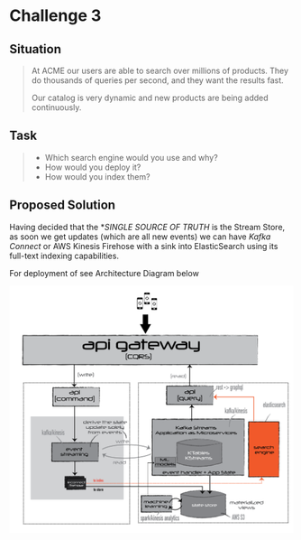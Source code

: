# Challenge 3

## Situation
>At ACME our users are able to search over millions of products. They do thousands of queries per second, and they want the results fast.
>
>Our catalog is very dynamic and new products are being added continuously.

## Task
				
>*  Which search engine would you use and why?
>*  How would you deploy it?
> *	How would you index them?

## Proposed Solution

Having decided that the **SINGLE SOURCE OF TRUTH* is the Stream Store,
as soon we get updates (which are all new events) we can have *Kafka Connect* or AWS Kinesis Firehose with a sink into ElasticSearch using its full-text indexing capabilities.

For deployment of see Architecture Diagram below

![](search.png)
    


